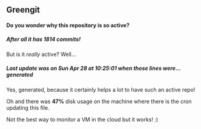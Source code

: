 ## Greengit

#### Do you wonder why this repository is so active?

##### After all it has 1814 commits!

But is it *really* active? Well...

##### Last update was on Sun Apr 28 at 10:25:01 when those lines were... generated

Yes, generated, because it certainly helps a lot to have such an active repo!

Oh and there was **47%** disk usage on the machine
where there is the cron updating this file.

Not the best way to monitor a VM in the cloud but it works! :)
